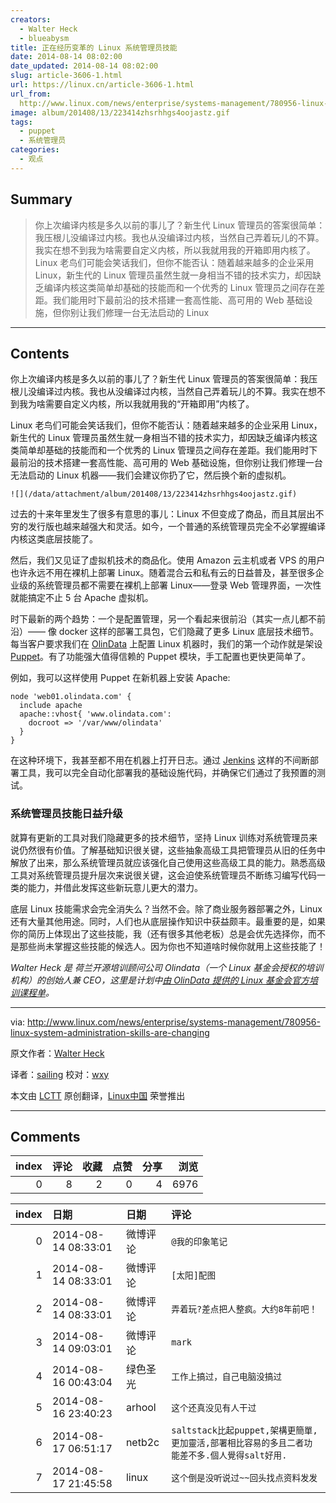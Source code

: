 ```yaml
---
creators:
  - Walter Heck
  - blueabysm
title: 正在经历变革的 Linux 系统管理员技能
date: 2014-08-14 08:02:00
date_updated: 2014-08-14 08:02:00
slug: article-3606-1.html
url: https://linux.cn/article-3606-1.html
url_from: 
  http://www.linux.com/news/enterprise/systems-management/780956-linux-system-administration-skills-are-changing
image: album/201408/13/223414zhsrhhgs4oojastz.gif
tags:
  - puppet
  - 系统管理员
categories:
  - 观点
---
```


## Summary

> 你上次编译内核是多久以前的事儿了？新生代 Linux 管理员的答案很简单：我压根儿没编译过内核。我也从没编译过内核，当然自己弄着玩儿的不算。我实在想不到我为啥需要自定义内核，所以我就用我的开箱即用内核了。 Linux 老鸟们可能会笑话我们，但你不能否认：随着越来越多的企业采用 Linux，新生代的 Linux 管理员虽然生就一身相当不错的技术实力，却因缺乏编译内核这类简单却基础的技能而和一个优秀的 Linux 管理员之间存在差距。我们能用时下最前沿的技术搭建一套高性能、高可用的 Web 基础设施，但你别让我们修理一台无法启动的 Linux

***

<!-- more -->

## Contents

你上次编译内核是多久以前的事儿了？新生代 Linux 管理员的答案很简单：我压根儿没编译过内核。我也从没编译过内核，当然自己弄着玩儿的不算。我实在想不到我为啥需要自定义内核，所以我就用我的“开箱即用”内核了。

Linux 老鸟们可能会笑话我们，但你不能否认：随着越来越多的企业采用 Linux，新生代的 Linux 管理员虽然生就一身相当不错的技术实力，却因缺乏编译内核这类简单却基础的技能而和一个优秀的 Linux 管理员之间存在差距。我们能用时下最前沿的技术搭建一套高性能、高可用的 Web 基础设施，但你别让我们修理一台无法启动的 Linux 机器——我们会建议你扔了它，然后换个新的虚拟机。

`![](/data/attachment/album/201408/13/223414zhsrhhgs4oojastz.gif)`

过去的十来年里发生了很多有意思的事儿：Linux 不但变成了商品，而且其层出不穷的发行版也越来越强大和灵活。如今，一个普通的系统管理员完全不必掌握编译内核这类底层技能了。

然后，我们又见证了虚拟机技术的商品化。使用 Amazon 云主机或者 VPS 的用户也许永远不用在裸机上部署 Linux。随着混合云和私有云的日益普及，甚至很多企业级的系统管理员都不需要在裸机上部署 Linux——登录 Web 管理界面，一次性就能搞定不止 5 台 Apache 虚拟机。

时下最新的两个趋势：一个是配置管理，另一个看起来很前沿（其实一点儿都不前沿）—— 像 docker 这样的部署工具包，它们隐藏了更多 Linux 底层技术细节。每当客户要求我们在 [OlinData](http://olindata.com/) 上配置 Linux 机器时，我们的第一个动作就是架设 [Puppet](http://puppetlabs.com/)。有了功能强大值得信赖的 Puppet 模块，手工配置也更快更简单了。

例如，我可以这样使用 Puppet 在新机器上安装 Apache:

```shell
node 'web01.olindata.com' {
  include apache
  apache::vhost{ 'www.olindata.com':
    docroot => '/var/www/olindata'
  }
}
```

在这种环境下，我甚至都不用在机器上打开日志。通过 [Jenkins](http://jenkins.org/) 这样的不间断部署工具，我可以完全自动化部署我的基础设施代码，并确保它们通过了我预置的测试。

### 系统管理员技能日益升级

就算有更新的工具对我们隐藏更多的技术细节，坚持 Linux 训练对系统管理员来说仍然很有价值。了解基础知识很关键，这些抽象高级工具把管理员从旧的任务中解放了出来，那么系统管理员就应该强化自己使用这些高级工具的能力。熟悉高级工具对系统管理员提升层次来说很关键，这会迫使系统管理员不断练习编写代码一类的能力，并借此发挥这些新玩意儿更大的潜力。

底层 Linux 技能需求会完全消失么？当然不会。除了商业服务器部署之外，Linux 还有大量其他用途。同时，人们也从底层操作知识中获益颇丰。最重要的是，如果你的简历上体现出了这些技能，我（还有很多其他老板）总是会优先选择你，而不是那些尚未掌握这些技能的候选人。因为你也不知道啥时候你就用上这些技能了！

*Walter Heck 是 荷兰开源培训顾问公司 Olindata（一个 Linux 基金会授权的培训机构）的创始人兼 CEO，这里是计划中[由 OlinData 提供的 Linux 基金会官方培训课程单](http://www.olindata.com/training/upcoming?technology=295)。*

---

via: <http://www.linux.com/news/enterprise/systems-management/780956-linux-system-administration-skills-are-changing>

原文作者：[Walter Heck](http://www.linux.com/community/forums/person/59207)

译者：[sailing](https://github.com/blueabysm) 校对：[wxy](https://github.com/wxy)

本文由 [LCTT](https://github.com/LCTT/TranslateProject) 原创翻译，[Linux中国](https://linux.cn/) 荣誉推出

***

## Comments


|   index |   评论 |   收藏 |   点赞 |   分享 |   浏览 |
|--------:|-------:|-------:|-------:|-------:|-------:|
|       0 |      8 |      2 |      0 |      4 |   6976 |

|   index | 日期                | 日期     | 评论                                                                                         |
|--------:|:--------------------|:---------|:---------------------------------------------------------------------------------------------|
|       0 | 2014-08-14 08:33:01 | 微博评论 | `@我的印象笔记`                                                                              |
|       1 | 2014-08-14 08:33:01 | 微博评论 | `[太阳]配图`                                                                                 |
|       2 | 2014-08-14 08:33:01 | 微博评论 | `弄着玩?差点把人整疯。大约8年前吧！`                                                         |
|       3 | 2014-08-14 09:03:01 | 微博评论 | `mark`                                                                                       |
|       4 | 2014-08-16 00:43:04 | 绿色圣光 | `工作上搞过，自己电脑没搞过`                                                                 |
|       5 | 2014-08-16 23:40:23 | arhool   | `这个还真没见有人干过`                                                                       |
|       6 | 2014-08-17 06:51:17 | netb2c   | `saltstack比起puppet,架構更簡單,更加靈活,部署相比容易的多且二者功能差不多.個人覺得salt好用.` |
|       7 | 2014-08-17 21:45:58 | linux    | `这个倒是没听说过~~回头找点资料发发`                                                         |
